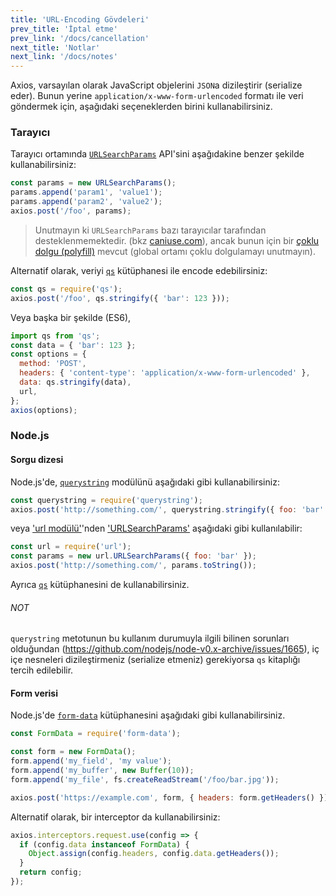 ```yaml
---
title: 'URL-Encoding Gövdeleri'
prev_title: 'İptal etme'
prev_link: '/docs/cancellation'
next_title: 'Notlar'
next_link: '/docs/notes'
---
```


Axios, varsayılan olarak JavaScript objelerini `JSON`a dizileştirir (serialize eder). Bunun yerine `application/x-www-form-urlencoded` formatı ile veri göndermek için, aşağıdaki seçeneklerden birini kullanabilirsiniz.

### Tarayıcı

Tarayıcı ortamında [`URLSearchParams`](https://developer.mozilla.org/en-US/docs/Web/API/URLSearchParams) API'sini aşağıdakine benzer şekilde kullanabilirsiniz:

```js
const params = new URLSearchParams();
params.append('param1', 'value1');
params.append('param2', 'value2');
axios.post('/foo', params);
```

> Unutmayın ki `URLSearchParams` bazı tarayıcılar tarafından desteklenmemektedir. (bkz [caniuse.com](http://www.caniuse.com/#feat=urlsearchparams)), ancak bunun için bir [çoklu dolgu (polyfill)](https://github.com/WebReflection/url-search-params) mevcut (global ortamı çoklu dolgulamayı unutmayın).

Alternatif olarak, veriyi [`qs`](https://github.com/ljharb/qs) kütüphanesi ile encode edebilirsiniz:

```js
const qs = require('qs');
axios.post('/foo', qs.stringify({ 'bar': 123 }));
```

Veya başka bir şekilde (ES6),

```js
import qs from 'qs';
const data = { 'bar': 123 };
const options = {
  method: 'POST',
  headers: { 'content-type': 'application/x-www-form-urlencoded' },
  data: qs.stringify(data),
  url,
};
axios(options);
```

### Node.js

#### Sorgu dizesi

Node.js'de, [`querystring`](https://nodejs.org/api/querystring.html) modülünü aşağıdaki gibi kullanabilirsiniz:

```js
const querystring = require('querystring');
axios.post('http://something.com/', querystring.stringify({ foo: 'bar' }));
```

veya ['url modülü'](https://nodejs.org/api/url.html)'nden ['URLSearchParams'](https://nodejs.org/api/url.html#url_class_urlsearchparams) aşağıdaki gibi kullanılabilir:

```js
const url = require('url');
const params = new url.URLSearchParams({ foo: 'bar' });
axios.post('http://something.com/', params.toString());
```

Ayrıca [`qs`](https://github.com/ljharb/qs) kütüphanesini de kullanabilirsiniz.

###### NOT
`querystring` metotunun bu kullanım durumuyla ilgili bilinen sorunları olduğundan (https://github.com/nodejs/node-v0.x-archive/issues/1665), iç içe nesneleri dizileştirmeniz (serialize etmeniz) gerekiyorsa `qs` kitaplığı tercih edilebilir.

#### Form verisi

Node.js'de [`form-data`](https://github.com/form-data/form-data) kütüphanesini aşağıdaki gibi kullanabilirsiniz.

```js
const FormData = require('form-data');

const form = new FormData();
form.append('my_field', 'my value');
form.append('my_buffer', new Buffer(10));
form.append('my_file', fs.createReadStream('/foo/bar.jpg'));

axios.post('https://example.com', form, { headers: form.getHeaders() })
```

Alternatif olarak, bir interceptor da kullanabilirsiniz:

```js
axios.interceptors.request.use(config => {
  if (config.data instanceof FormData) {
    Object.assign(config.headers, config.data.getHeaders());
  }
  return config;
});
```
